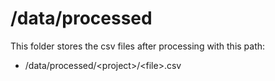 # /data/processed

This folder stores the csv files after processing with this path:
- /data/processed/\<project\>/\<file\>.csv
